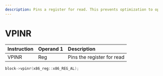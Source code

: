 ```yaml
---
description: Pins a register for read. This prevents optimization to optimize through it.
---
```


# VPINR

| Instruction | Operand 1 | Description |
| :--- | :--- | :--- |
| VPINR | Reg | Pins the register for read |

```cpp
block->vpinr(x86_reg::x86_REG_AL);
```

